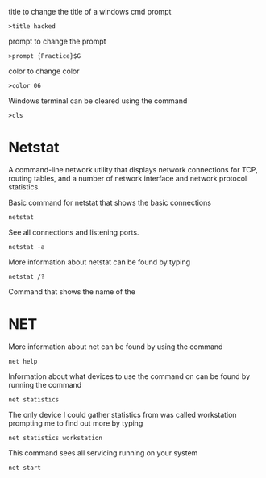 title to change the title of a windows cmd prompt
```
>title hacked
```

prompt to change the prompt
```
>prompt {Practice}$G
```

color to change color 
```
>color 06
```

Windows terminal can be cleared using the command
```
>cls 
```

# Netstat
A command-line network utility that displays network connections for TCP, routing tables, and a number of network interface and network protocol statistics.

Basic command for netstat that shows the basic connections 
```
netstat 
```

See all connections and listening ports.
```
netstat -a
```

More information about netstat can be found by typing 
```
netstat /?
```

Command that shows the name of the 

# NET
More information about net can be found by using the command 
```
net help
```

Information about what devices to use the command on can be found by running the command 
```
net statistics
```

The only device I could gather statistics from was called workstation prompting me to find out more by typing 
```
net statistics workstation
```

This command sees all servicing running on your system
```
net start
```


